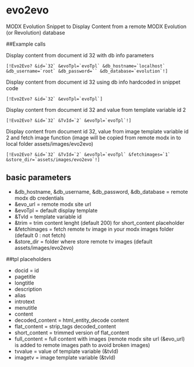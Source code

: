 # evo2evo
MODX Evolution Snippet to Display Content from a remote MODX Evolution (or Revolution) database


##Example calls

Display content from document id 32 with db info parameters

```[!Evo2Evo? &id=`32` &evoTpl=`evoTpl` &db_hostname=`localhost` &db_username=`root` &db_password=`` &db_database=`evolution`!]```

Display content from document id 32 using db info hardcoded in snippet code

```[!Evo2Evo? &id=`32` &evoTpl=`evoTpl`]```

Display content from document id 32 and value from template variable id 2 

```[!Evo2Evo? &id=`32` &TvId=`2` &evoTpl=`evoTpl`!]```

Display content from document id 32, value from image template variable id 2 and fetch image function (image will be copied from remote modx in to local folder assets/images/evo2evo)

```[!Evo2Evo? &id=`32` &TvId=`2` &evoTpl=`evoTpl` &fetchimages=`1` &store_dir=`assets/images/evo2evo`!]```


## basic parameters

* &db_hostname, &db_username, &db_password, &db_database = remote modx db credentials
* &evo_url = remote modx site url
* &evoTpl = default display template
* &TvId = template variable id 
* &trim = trim content lenght (default 200) for short_content placeholder
* &fetchimages = fetch remote tv image in your modx images folder (default 0 : not fetch)
* &store_dir = folder where store remote tv images (default assets/images/evo2evo)

##tpl placeholders

* docid = id
* pagetitle
* longtitle
* description
* alias
* introtext
* menutitle
* content
* decoded_content = html_entity_decode content
* flat_content = strip_tags decoded_content
* short_content = trimmed version of flat_content 
* full_content = full content with images (remote modx site url (&evo_url) is added to remote images path to avoid broken images) 
* tvvalue =  value of template variable (&tvId)
* imagetv = image template variable (&tvId)


